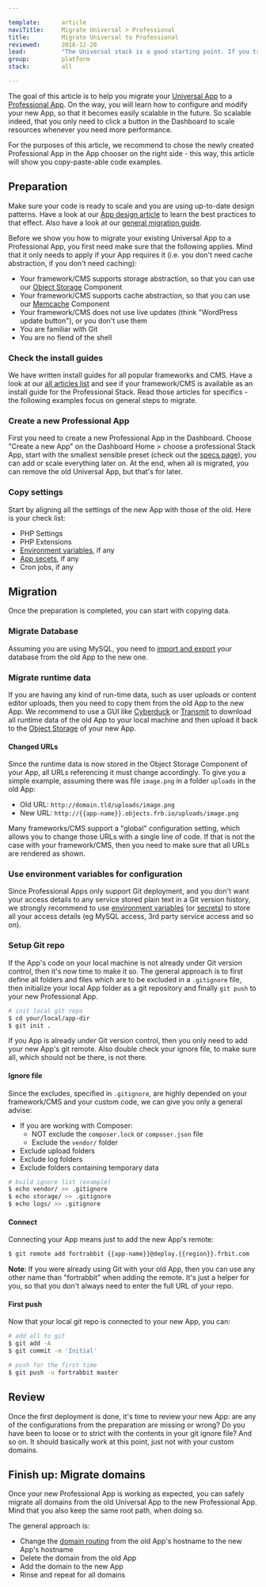 ```yaml
---

template:      article
naviTitle:     Migrate Universal > Professional
title:         Migrate Universal to Professional
reviewed:      2016-12-20
lead:          "The Universal stack is a good starting point. If you truly need to scale: we offer the Professional stack for exactly that purpose. Here is how you migrate an App from Universal to Professional."
group:         platform
stack:         all

---
```



The goal of this article is to help you migrate your [Universal App](/app-uni) to a [Professional App](/app-pro). On the way, you will learn how to configure and modify your new App, so that it becomes easily scalable in the future. So scalable indeed, that you only need to click a button in the Dashboard to scale resources whenever you need more performance.

For the purposes of this article, we recommend to chose the newly created Professional App in the App chooser on the right side - this way, this article will show you copy-paste-able code examples.


## Preparation

Make sure your code is ready to scale and you are using up-to-date design patterns. Have a look at our [App design article](/app-design-pro) to learn the best practices to that effect. Also have a look at our [general migration guide](/migrating).

Before we show you how to migrate your existing Universal App to a Professional App, you first need make sure that the following applies. Mind that it only needs to apply if your App requires it (i.e. you don't need cache abstraction, if you don't need caching):

* Your framework/CMS supports storage abstraction, so that you can use our [Object Storage](object-storage) Component
* Your framework/CMS supports cache abstraction, so that you can use our [Memcache](memcache-pro) Component
* Your framework/CMS does not use live updates (think "WordPress update button"), or you don't use them
* You are familiar with Git
* You are no fiend of the shell

### Check the install guides

We have written install guides for all popular frameworks and CMS. Have a look at our [all articles list](all-articles) and see if your framework/CMS is available as an install guide for the Professional Stack. Read those articles for specifics - the following examples focus on general steps to migrate.


### Create a new Professional App

First you need to create a new Professional App in the Dashboard. Choose "Create a new App" on the Dashboard Home > choose a professional Stack App, start with the smallest sensible preset (check out the [specs page](//www.fortrabbit.com/specs-pro)), you can add or scale everything later on. At the end, when all is migrated, you can remove the old Universal App, but that's for later.


### Copy settings

Start by aligning all the settings of the new App with those of the old. Here is your check list:

* PHP Settings
* PHP Extensions
* [Environment variables](env-vars), if any
* [App secets](secrets), if any
* Cron jobs, if any


## Migration

Once the preparation is completed, you can start with copying data.

### Migrate Database

Assuming you are using MySQL, you need to [import and export](mysql#toc-export-amp-import) your database from the old App to the new one.

### Migrate runtime data

If you are having any kind of run-time data, such as user uploads or content editor uploads, then you need to copy them from the old App to the new App. We recommend to use a GUI like [Cyberduck](https://cyberduck.io/) or [Transmit](https://panic.com/transmit/) to download all runtime data of the old App to your local machine and then upload it back to the [Object Storage](/object-storage) of your new App.

#### Changed URLs

Since the runtime data is now stored in the Object Storage Component of your App, all URLs referencing it must change accordingly. To give you a simple example, assuming there was file `image.png` in a folder `uploads` in the old App:

* Old URL: `http://domain.tld/uploads/image.png`
* New URL: `http://{{app-name}}.objects.frb.io/uploads/image.png`

Many frameworks/CMS support a "global" configuration setting, which allows you to change those URLs with a single line of code. If that is not the case with your framework/CMS, then you need to make sure that all URLs are rendered as shown.

### Use environment variables for configuration

Since Professional Apps only support Git deployment, and you don't want your access details to any service stored plain text in a Git version history, we strongly recommend to use [environment variables](env-vars) (or [secrets](secrets)) to store all your access details (eg MySQL access, 3rd party service access and so on).

### Setup Git repo

If the App's code on your local machine is not already under Git version control, then it's now time to make it so. The general approach is to first define all folders and files which are to be excluded in a `.gitignore` file, then initialize your local App folder as a git repository and finally `git push` to your new Professional App.

```bash
# init local git repo
$ cd your/local/app-dir
$ git init .
```

If you App is already under Git version control, then you only need to add your new App's git remote. Also double check your ignore file, to make sure all, which should not be there, is not there.

#### Ignore file

Since the excludes, specified in `.gitignore`, are highly depended on your framework/CMS and your custom code, we can give you only a general advise:

* If you are working with Composer:
  * NOT exclude the `composer.lock` or `composer.json` file
  * Exclude the `vendor/` folder
* Exclude upload folders
* Exclude log folders
* Exclude folders containing temporary data

```bash
# build ignore list (example)
$ echo vendor/ >> .gitignore
$ echo storage/ >> .gitignore
$ echo logs/ >> .gitignore
```

#### Connect

Connecting your App means just to add the new App's remote:

```bash
$ git remote add fortrabbit {{app-name}}@deploy.{{region}}.frbit.com
```

**Note**: If you were already using Git with your old App, then you can use any other name than "fortrabbit" when adding the remote. It's just a helper for you, so that you don't always need to enter the full URL of your repo.

#### First push

Now that your local git repo is connected to your new App, you can:

```bash
# add all to git
$ git add -A
$ git commit -m 'Initial'

# push for the first time
$ git push -u fortrabbit master
```

## Review

Once the first deployment is done, it's time to review your new App: are any of the configurations from the preparation are missing or wrong? Do you have been to loose or to strict with the contents in your git ignore file? And so on. It should basically work at this point, just not with your custom domains.

## Finish up: Migrate domains

Once your new Professional App is working as expected, you can safely migrate all domains from the old Universal App to the new Professional App. Mind that you also keep the same root path, when doing so.

The general approach is:

* Change the [domain routing](domains#toc-routing-options) from the old App's hostname to the new App's hostname
* Delete the domain from the old App
* Add the domain to the new App
* Rinse and repeat for all domains
